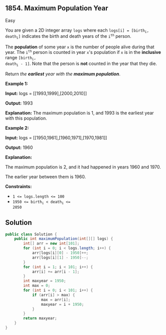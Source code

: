 ## 1854\. Maximum Population Year

Easy

You are given a 2D integer array `logs` where each <code>logs[i] = [birth<sub>i</sub>, death<sub>i</sub>]</code> indicates the birth and death years of the <code>i<sup>th</sup></code> person.

The **population** of some year `x` is the number of people alive during that year. The <code>i<sup>th</sup></code> person is counted in year `x`'s population if `x` is in the **inclusive** range <code>[birth<sub>i</sub>, death<sub>i</sub> - 1]</code>. Note that the person is **not** counted in the year that they die.

Return _the **earliest** year with the **maximum population**_.

**Example 1:**

**Input:** logs = \[\[1993,1999],[2000,2010]]

**Output:** 1993

**Explanation:** The maximum population is 1, and 1993 is the earliest year with this population.

**Example 2:**

**Input:** logs = \[\[1950,1961],[1960,1971],[1970,1981]]

**Output:** 1960

**Explanation:** 

The maximum population is 2, and it had happened in years 1960 and 1970. 

The earlier year between them is 1960.

**Constraints:**

*   `1 <= logs.length <= 100`
*   <code>1950 <= birth<sub>i</sub> < death<sub>i</sub> <= 2050</code>

## Solution

```java
public class Solution {
    public int maximumPopulation(int[][] logs) {
        int[] arr = new int[101];
        for (int i = 0; i < logs.length; i++) {
            arr[logs[i][0] - 1950]++;
            arr[logs[i][1] - 1950]--;
        }
        for (int i = 1; i < 101; i++) {
            arr[i] += arr[i - 1];
        }
        int maxyear = 1950;
        int max = 0;
        for (int i = 0; i < 101; i++) {
            if (arr[i] > max) {
                max = arr[i];
                maxyear = i + 1950;
            }
        }
        return maxyear;
    }
}
```
